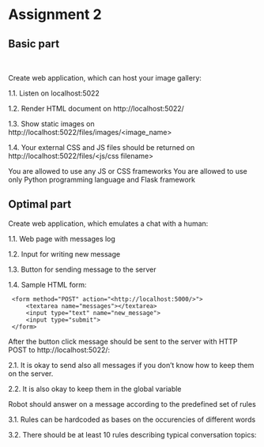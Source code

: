 
# Assignment 2

<H2>Basic part</H2><BR>

Create web application, which can host your image gallery:

1.1. Listen on localhost:5022

1.2. Render HTML document on http://localhost:5022/

1.3. Show static images on http://localhost:5022/files/images/<image_name>

1.4. Your external CSS and JS files should be returned on http://localhost:5022/files/<js/css filename>


You are allowed to use any JS or CSS frameworks
You are allowed to use only Python programming language and Flask framework <BR>
<H2>Optimal part</H2>
Create web application, which emulates a chat with a human:

1.1. Web page with messages log

1.2. Input for writing new message

1.3. Button for sending message to the server

1.4. Sample HTML form:

     <form method="POST" action="<http://localhost:5000/>">
         <textarea name="messages"></textarea>
         <input type="text" name="new_message">
         <input type="submit">
     </form>
After the button click message should be sent to the server with HTTP POST to http://localhost:5022/:

2.1. It is okay to send also all messages if you don’t know how to keep them on the server.

2.2. It is also okay to keep them in the global variable

Robot should answer on a message according to the predefined set of rules

3.1. Rules can be hardcoded as bases on the occurencies of different words

3.2. There should be at least 10 rules describing typical conversation topics:

